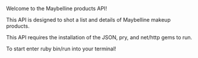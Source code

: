Welcome to the Maybelline products API!

This API is designed to shot a list and details of Maybelline makeup products.

This API requires the installation of the JSON, pry, and net/http gems to run.

To start enter ruby bin/run into your terminal!
